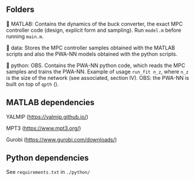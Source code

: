 ## Folders

:open_file_folder: MATLAB: Contains the dynamics of the buck converter, the exact MPC controller code (design, explicit form and sampling). Run `model.m` before running `main.m`.

:open_file_folder: data: Stores the MPC controller samples obtained with the MATLAB scripts and also the PWA-NN models obtained with the python scripts.

:open_file_folder: python: OBS. Contains the PWA-NN python code, which reads the MPC samples and trains the PWA-NN. Example of usage `run_fit n_z`, where `n_z` is the size of the network (see associated, section IV). OBS: the PWA-NN is built on top of `qpth` ().

## MATLAB dependencies

YALMIP (https://yalmip.github.io/)

MPT3 (https://www.mpt3.org/)

Gurobi (https://www.gurobi.com/downloads/)

## Python dependencies

See `requirements.txt` in `./python/`
